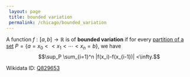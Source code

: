 ```yaml
---
 layout: page
 title: bounded variation
 permalink: /chicago/bounded_variation
---
```

A function $f: [a,b]\to \mathbb R$ is of **bounded variation** if for every [partition of a set](https://mathgloss.github.io/MathGloss/chicago/partition_of_a_set) $P =\{a= x_0 < <x_1 < \cdots < x_n = b\}$, we have $$\sup_P \sum_{i=1}^n |f(x_i)-f(x_{i-1})| <\infty.$$

Wikidata ID: [Q829653](https://www.wikidata.org/wiki/Q829653)
